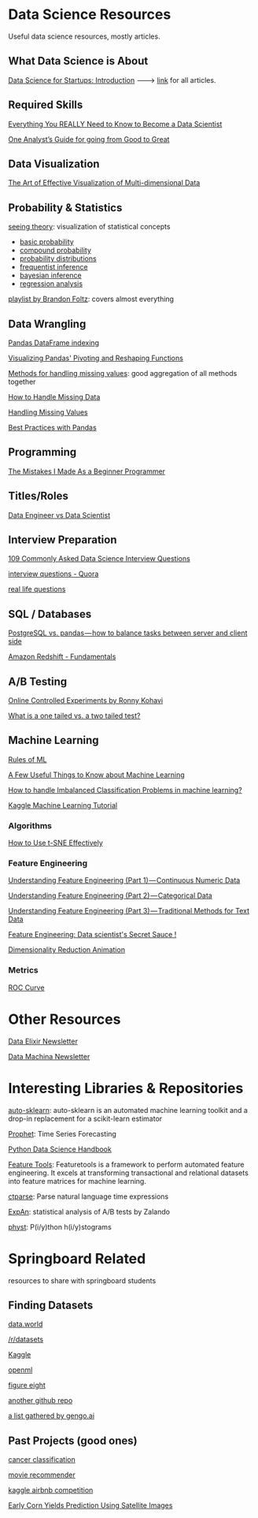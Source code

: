 # Data Science Resources
Useful data science resources, mostly articles.

## What Data Science is About
[Data Science for Startups: Introduction](https://towardsdatascience.com/data-science-for-startups-introduction-80d022a18aec) ---> [link](https://bgweber.github.io/) for all articles.


## Required Skills
[Everything You REALLY Need to Know to Become a Data Scientist](https://medium.springboard.com/everything-you-really-need-to-know-to-become-a-data-scientist-ca42f238486d)

[One Analyst’s Guide for going from Good to Great](https://blog.fishtownanalytics.com/one-analysts-guide-for-going-from-good-to-great-6697e67e37d9)


## Data Visualization
[The Art of Effective Visualization of Multi-dimensional Data](https://towardsdatascience.com/the-art-of-effective-visualization-of-multi-dimensional-data-6c7202990c57)


## Probability & Statistics
[seeing theory](https://students.brown.edu/seeing-theory/index.html): visualization of statistical concepts
  - [basic probability](https://students.brown.edu/seeing-theory/basic-probability/)
  - [compound probability](https://students.brown.edu/seeing-theory/compound-probability/)
  - [probability distributions](https://students.brown.edu/seeing-theory/probability-distributions/)
  - [frequentist inference](https://students.brown.edu/seeing-theory/frequentist-inference/)
  - [bayesian inference](https://students.brown.edu/seeing-theory/bayesian-inference/)
  - [regression analysis](https://students.brown.edu/seeing-theory/regression-analysis/)
  
[playlist by Brandon Foltz](https://www.youtube.com/user/BCFoltz/playlists): covers almost everything

## Data Wrangling
[Pandas DataFrame indexing](https://brohrer.github.io/dataframe_indexing.html)

[Visualizing Pandas' Pivoting and Reshaping Functions](https://jalammar.github.io/visualizing-pandas-pivoting-and-reshaping/?utm_campaign=Data_Elixir&utm_medium=email&utm_source=Data_Elixir_181)

[Methods for handling missing values](https://gallery.azure.ai/Experiment/Methods-for-handling-missing-values-1): good aggregation of all methods together

[How to Handle Missing Data](https://towardsdatascience.com/how-to-handle-missing-data-8646b18db0d4)

[Handling Missing Values](https://www.kaggle.com/dansbecker/handling-missing-values)

[Best Practices with Pandas](https://www.youtube.com/playlist?list=PL5-da3qGB5IBITZj_dYSFqnd_15JgqwA6)

## Programming
[The Mistakes I Made As a Beginner Programmer](https://medium.com/@samerbuna/the-mistakes-i-made-as-a-beginner-programmer-ac8b3e54c312)

## Titles/Roles
[Data Engineer vs Data Scientist](https://www.oreilly.com/ideas/data-engineers-vs-data-scientists)


## Interview Preparation
[109 Commonly Asked Data Science Interview Questions](https://www.springboard.com/blog/data-science-interview-questions/)

[interview questions - Quora](https://datascienceinterview.quora.com/)

[real life questions](http://nadbordrozd.github.io/interviews/)

## SQL / Databases
[PostgreSQL vs. pandas — how to balance tasks between server and client side
](https://medium.com/carwow-product-engineering/sql-vs-pandas-how-to-balance-tasks-between-server-and-client-side-9e2f6c95677)

[Amazon Redshift - Fundamentals](https://s3-eu-west-1.amazonaws.com/cdn.jefclaes.be/amazon-redshift-fundamentals/aws-redshift-fundamentals.html)

## A/B Testing
[Online Controlled Experiments by Ronny Kohavi](https://www.youtube.com/watch?v=ZfhQ-fIg4EU)

[What is a one tailed vs. a two tailed test?](https://www.quora.com/What-is-a-one-tailed-vs-a-two-tailed-test/answer/Andrew-Cary-7)


## Machine Learning

[Rules of ML](http://martin.zinkevich.org/rules_of_ml/rules_of_ml.pdf)

[A Few Useful Things to Know about Machine Learning](https://homes.cs.washington.edu/~pedrod/papers/cacm12.pdf)

[How to handle Imbalanced Classification Problems in machine learning?](https://www.analyticsvidhya.com/blog/2017/03/imbalanced-classification-problem/)

[Kaggle Machine Learning Tutorial](https://www.kaggle.com/learn/machine-learning)

### Algorithms
[How to Use t-SNE Effectively](https://distill.pub/2016/misread-tsne/)

### Feature Engineering

[Understanding Feature Engineering (Part 1) — Continuous Numeric Data](https://towardsdatascience.com/understanding-feature-engineering-part-1-continuous-numeric-data-da4e47099a7b)

[Understanding Feature Engineering (Part 2) — Categorical Data](https://towardsdatascience.com/understanding-feature-engineering-part-2-categorical-data-f54324193e63)

[Understanding Feature Engineering (Part 3) — Traditional Methods for Text Data](https://towardsdatascience.com/understanding-feature-engineering-part-3-traditional-methods-for-text-data-f6f7d70acd41)

[Feature Engineering: Data scientist's Secret Sauce !](https://www.datasciencecentral.com/profiles/blogs/feature-engineering-data-scientist-s-secret-sauce-1)

[Dimensionality Reduction Animation](https://projector.tensorflow.org/)

### Metrics
[ROC Curve](http://www.navan.name/roc/)

# Other Resources 

[Data Elixir Newsletter](https://dataelixir.com/)

[Data Machina Newsletter](https://www.getrevue.co/profile/datamachina)

# Interesting Libraries & Repositories
[auto-sklearn](https://automl.github.io/auto-sklearn/stable/): auto-sklearn is an automated machine learning toolkit and a drop-in replacement for a scikit-learn estimator

[Prophet](http://facebook.github.io/prophet/): Time Series Forecasting

[Python Data Science Handbook](https://jakevdp.github.io/PythonDataScienceHandbook/)

[Feature Tools](https://docs.featuretools.com/): Featuretools is a framework to perform automated feature engineering. It excels at transforming transactional and relational datasets into feature matrices for machine learning.

[ctparse](https://github.com/comtravo/ctparse): Parse natural language time expressions

[ExpAn](https://github.com/zalando/expan): statistical analysis of A/B tests by Zalando

[physt](https://github.com/janpipek/physt): P(i/y)thon h(i/y)stograms



# Springboard Related
resources to share with springboard students

## Finding Datasets
[data.world](https://data.world/)

[/r/datasets](https://www.reddit.com/r/datasets/)

[Kaggle](https://www.kaggle.com/datasets)

[openml](https://www.openml.org/search?type=data)

[figure eight](https://www.figure-eight.com/data-for-everyone/)

[another github repo](https://github.com/NirantK/awesome-project-ideas)

[a list gathered by gengo.ai](https://gengo.ai/datasets/the-50-best-free-datasets-for-machine-learning/)

## Past Projects (good ones)
[cancer classification](https://medium.com/@liudj2008/how-data-science-enables-early-cancer-diagnosis-6221ae841ae3)

[movie recommender](https://github.com/rounakbanik/movies)

[kaggle airbnb competition](https://github.com/rounakbanik/airbnb)

[Early Corn Yields Prediction Using Satellite Images](https://tpjoe.gitlab.io/post/cropprediction/)


